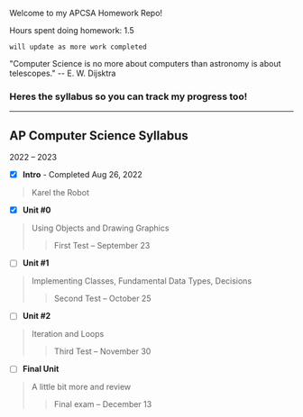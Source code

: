 Welcome to my APCSA Homework Repo!

Hours spent doing homework: 1.5

`will update as more work completed`

"Computer Science is no more about computers than astronomy is about telescopes."
-- E. W. Dijsktra

### Heres the syllabus so you can track my progress too!

---

## AP Computer Science Syllabus

2022 – 2023

- [x] **Intro** - Completed Aug 26, 2022

>Karel the Robot


- [x] **Unit #0**

>Using Objects and Drawing Graphics
>>First Test – September 23


- [ ] **Unit #1**

>Implementing Classes, Fundamental Data Types, Decisions
>>Second Test – October 25


- [ ] **Unit #2**

>Iteration and Loops
>>Third Test – November 30


- [ ] **Final Unit**

>A little bit more and review
>>Final exam – December 13
